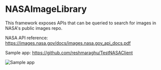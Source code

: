 # NASAImageLibrary

This framework exposes APIs that can be queried to search for images in NASA's public images repo.

NASA API reference:
https://images.nasa.gov/docs/images.nasa.gov_api_docs.pdf

Sample app:
https://github.com/reshmaraghu/TestNASAClient




![Sample app](https://github.com/reshmaraghu/NASAImageLibrary/blob/master/Resources/Sample%20app.gif)
